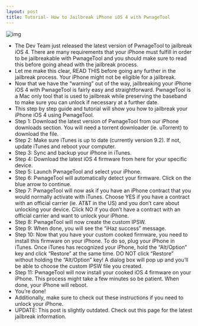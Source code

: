 ```yaml
---
layout: post
title: Tutorial- How to Jailbreak iPhone iOS 4 with PwnageTool
---
```

![img](http://media.idownloadblog.com/wp-content/uploads/2010/06/PwnageTool-Pwn-Apple.jpg)
* The Dev Team just released the latest version of PwnageTool to jailbreak iOS 4. There are many requirements that your iPhone must fulfill in order to be jailbreakable with PwnageTool and you should make sure to read this before going ahead with the jailbreak process.
* Let me make this clear, READ THIS before going any further in the jailbreak process. Your iPhone might not be eligible for a jailbreak.
* Now that we have the “warning” out of the way, jailbreaking your iPhone iOS 4 with PwnageTool is fairly easy and straightforward. PwnageTool is a Mac only tool that is used to jailbreak while preserving the baseband to make sure you can unlock if necessary at a further date.
* This step by step guide and tutorial will show you how to jailbreak your iPhone iOS 4 using PwnageTool.
* Step 1: Download the latest version of PwnageTool from our iPhone downloads section. You will need a torrent downloader (ie. uTorrent) to download the file.
* Step 2: Make sure iTunes is up to date (currently version 9.2). If not, update iTunes and reboot your computer.
* Step 3: Sync and backup your iPhone in iTunes.
* Step 4: Download the latest iOS 4 firmware from here for your specific device.
* Step 5: Launch PwnageTool and select your iPhone.
* Step 6: PwnageTool will automatically detect your firmware. Click on the blue arrow to continue.
* Step 7: PwnageTool will now ask if you have an iPhone contract that you would normally activate with iTunes. Choose YES if you have a contract with an official carrier (ie. AT&T in the US) and you don’t care about unlocking your device. Click NO if you don’t have a contract with an official carrier and want to unlock your iPhone.
* Step 8: PwnageTool will now create the custom IPSW.
* Step 9: When done, you will see the “iHaz success” message.
* Step 10: Now that you have your custom cooked firmware, you need to install this firmware on your iPhone. To do so, plug your iPhone in iTunes. Once iTunes has recognized your iPhone, hold the “Alt/Option” key and click “Restore” at the same time. DO NOT click “Restore” without holding the “Alt/Option” key! A dialog box will pop up and you’ll be able to choose the custom IPSW file you created.
* Step 11: PwnageTool will now install your cooked iOS 4 firmware on your iPhone. This process might take a few minutes so be patient. When done, your iPhone will reboot.
* You’re done!
* Additionally, make sure to check out these instructions if you need to unlock your iPhone.
* UPDATE: This post is slightly outdated. Check out this page for the latest jailbreak information.

